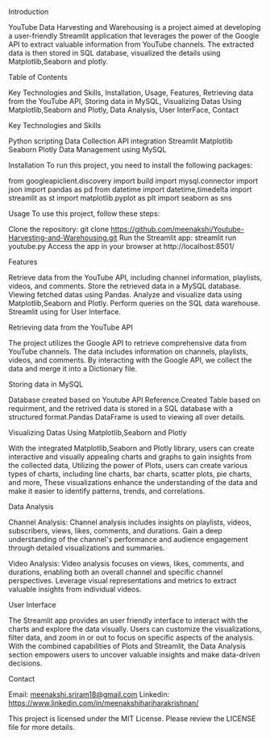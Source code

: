 Introduction

YouTube Data Harvesting and Warehousing is a project aimed at developing a user-friendly Streamlit application that leverages the power of the Google API to extract valuable information from YouTube channels. The extracted data is then stored in SQL database, visualized the details using Matplotlib,Seaborn and plotly.

Table of Contents

Key Technologies and Skills,
Installation,
Usage,
Features,
Retrieving data from the YouTube API,
Storing data in MySQL,
Visualizing Datas Using Matplotlib,Seaborn and Plotly,
Data Analysis,
User InterFace,
Contact

Key Technologies and Skills

Python scripting
Data Collection
API integration
Streamlit
Matplotlib
Seaborn
Plotly
Data Management using MySQL

Installation
To run this project, you need to install the following packages:

from googleapiclient.discovery import build
import mysql.connector
import json
import pandas as pd
from datetime import datetime,timedelta
import streamlit as st
import matplotlib.pyplot as plt
import seaborn as sns

Usage
To use this project, follow these steps:

Clone the repository: git clone https://github.com/meenakshi/Youtube-Harvesting-and-Warehousing.git
Run the Streamlit app: streamlit run youtube.py
Access the app in your browser at http://localhost:8501/

Features

Retrieve data from the YouTube API, including channel information, playlists, videos, and comments.
Store the retrieved data in a MySQL database.
Viewing fetched datas using Pandas.
Analyze and visualize data using Matplotlib,Seaborn and Plotly.
Perform queries on the SQL data warehouse.
Streamlit using for User Interface.

Retrieving data from the YouTube API

The project utilizes the Google API to retrieve comprehensive data from YouTube channels. The data includes information on channels, playlists, videos, and comments. By interacting with the Google API, we collect the data and merge it into a Dictionary file.

Storing data in MySQL

Database created based on Youtube API Reference.Created Table based on requirment, and the retrived data is stored in a SQL database with a structured format.Pandas DataFrame is used to viewing all over details.

Visualizing Datas Using Matplotlib,Seaborn and Plotly

 With the integrated Matplotlib,Seaborn and Plotly library, users can create interactive and visually appealing charts and graphs to gain insights from the collected data, Utilizing the power of Plots, users can create various types of charts, including line charts, bar charts, scatter plots, pie charts, and more, These visualizations enhance the understanding of the data and make it easier to identify patterns, trends, and correlations.

Data Analysis

Channel Analysis: Channel analysis includes insights on playlists, videos, subscribers, views, likes, comments, and durations. Gain a deep understanding of the channel's performance and audience engagement through detailed visualizations and summaries.

Video Analysis: Video analysis focuses on views, likes, comments, and durations, enabling both an overall channel and specific channel perspectives. Leverage visual representations and metrics to extract valuable insights from individual videos.

User Interface

The Streamlit app provides an user friendly interface to interact with the charts and explore the data visually. Users can customize the visualizations, filter data, and zoom in or out to focus on specific aspects of the analysis.
With the combined capabilities of Plots and Streamlit, the Data Analysis section empowers users to uncover valuable insights and make data-driven decisions.

Contact

Email: meenakshi.sriram18@gmail.com
Linkedin: https://www.linkedin.com/in/meenakshihariharakrishnan/

This project is licensed under the MIT License. Please review the LICENSE file for more details.
